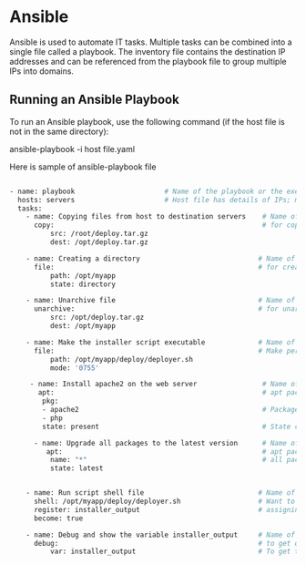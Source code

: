 

# Ansible

Ansible is used to automate IT tasks. Multiple tasks can be combined into a single file called a playbook. The inventory file contains the destination IP addresses and can be referenced from the playbook file to group multiple IPs into domains.

## Running an Ansible Playbook

To run an Ansible playbook, use the following command (if the host file is not in the same directory):

ansible-playbook -i host file.yaml

Here is sample of ansible-playbook file

```bash

- name: playbook                      # Name of the playbook or the execution
  hosts: servers                      # Host file has details of IPs; make it [servers] and list the IPs below
  tasks:
    - name: Copying files from host to destination servers    # Name of the task
      copy:                                                   # for copy file/dir Use copy 
          src: /root/deploy.tar.gz
          dest: /opt/deploy.tar.gz

    - name: Creating a directory                             # Name of the task
      file:                                                  # for creating file/dir we use file 
          path: /opt/myapp
          state: directory

    - name: Unarchive file                                   # Name of the task
      unarchive:                                             # for unarchive file we use unarchive 
          src: /opt/deploy.tar.gz
          dest: /opt/myapp

    - name: Make the installer script executable             # Name of the task
      file:                                                  # Make permission changes in any file
          path: /opt/myapp/deploy/deployer.sh
          mode: '0755'                                       

     - name: Install apache2 on the web server                # Name of the task
       apt:                                                   # apt package manager
        pkg:                                                  
        - apache2                                             # Package name
        - php
        state: present                                        # State could be define installation/upgradation/uninstallation

      - name: Upgrade all packages to the latest version      # Name of the task
         apt:                                                 # apt package manager
          name: "*"                                           # all packages will be upgrade
          state: latest


    - name: Run script shell file                            # Name of the task
      shell: /opt/myapp/deploy/deployer.sh                   # Want to use shell in remote servers
      register: installer_output                             # assigning a variable
      become: true

    - name: Debug and show the variable installer_output     # Name of the task
      debug:                                                 # to get output of playbook result we use debug but we need to assign a variable before it use
          var: installer_output                              # To get the result
